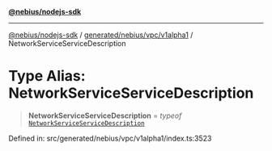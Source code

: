 [**@nebius/nodejs-sdk**](../../../../../README.md)

---

[@nebius/nodejs-sdk](../../../../../README.md) / [generated/nebius/vpc/v1alpha1](../README.md) / NetworkServiceServiceDescription

# Type Alias: NetworkServiceServiceDescription

> **NetworkServiceServiceDescription** = _typeof_ [`NetworkServiceServiceDescription`](../variables/NetworkServiceServiceDescription.md)

Defined in: src/generated/nebius/vpc/v1alpha1/index.ts:3523
